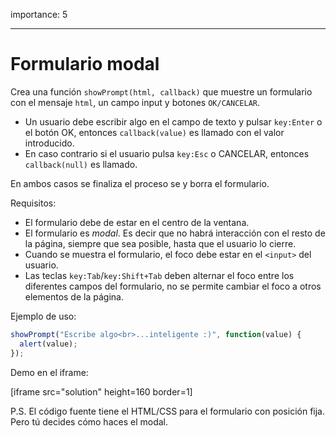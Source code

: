 importance: 5

---

# Formulario modal

Crea una función `showPrompt(html, callback)`  que muestre un formulario con el mensaje `html`, un campo input y botones `OK/CANCELAR`.

- Un usuario debe escribir algo en el campo de texto y pulsar `key:Enter` o el botón OK, entonces `callback(value)` es llamado con el valor introducido.
- En caso contrario si el usuario pulsa `key:Esc` o CANCELAR, entonces `callback(null)` es llamado.

En ambos casos se finaliza el proceso se y borra el formulario.

Requisitos:

- El formulario debe de estar en el centro de la ventana.
- El formulario es *modal*. Es decir que no habrá interacción con el resto de la página, siempre que sea posible, hasta que el usuario lo cierre.
- Cuando se muestra el formulario, el foco debe estar en el `<input>` del usuario.
- Las teclas `key:Tab`/`key:Shift+Tab` deben alternar el foco entre los diferentes campos del formulario, no se permite cambiar el foco a otros elementos de la página. 

Ejemplo de uso:

```js
showPrompt("Escribe algo<br>...inteligente :)", function(value) {
  alert(value);
});
```

Demo en el iframe:

[iframe src="solution" height=160 border=1]

P.S. El código fuente tiene el HTML/CSS para el formulario con posición fija. Pero tú decides cómo haces el modal.
